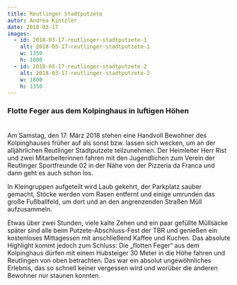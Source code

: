 ```yaml
---
title: Reutlinger Stadtputzete
autor: Andrea Kintzler
date: 2018-03-17
images:
  - id: 2018-03-17-reutlinger-stadtputzete-1
    alt: 2018-03-17-reutlinger-stadtputzete-1
    w: 1350
    h: 1800
  - id: 2018-03-17-reutlinger-stadtputzete-2
    alt: 2018-03-17-reutlinger-stadtputzete-2
    w: 1800
    h: 1350
---
```

### Flotte Feger aus dem Kolpinghaus in luftigen Höhen<br><br>
<!--mehr-->

Am Samstag, den 17. März 2018 stehen eine Handvoll Bewohner des Kolpinghauses früher auf als sonst bzw. lassen sich wecken, um an der alljährlichen Reutlinger Stadtputzete teilzunehmen. Der Heimleiter Herr Rist und zwei Mitarbeiterinnen fahren mit den Jugendlichen zum Verein der Reutlinger Sportfreunde 02 in der Nähe von der Pizzeria da Franca und dann geht es auch schon los.

In Kleingruppen aufgeteilt wird Laub gekehrt, der Parkplatz sauber gemacht, Stöcke werden vom Rasen entfernt und einige umrunden das große Fußballfeld, um dort und an den angrenzenden Straßen Müll aufzusammeln.

Etwas über zwei Stunden, viele kalte Zehen und ein paar gefüllte Müllsäcke später sind alle beim Putzete-Abschluss-Fest der TBR und genießen ein kostenloses Mittagessen mit anschließend Kaffee und Kuchen. Das absolute Highlight kommt jedoch zum Schluss: Die „flotten Feger“ aus dem Kolpinghaus dürfen mit einem Hubsteiger 30 Meter in die Höhe fahren und Reutlingen von oben betrachten. Das war ein absolut ungewöhnliches Erlebnis, das so schnell keiner vergessen wird und worüber die anderen Bewohner nur staunen konnten.
